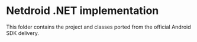 # Netdroid .NET implementation

This folder contains the project and classes ported from the official Android SDK delivery.